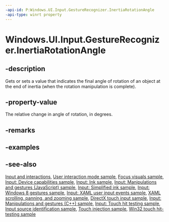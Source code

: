 ```yaml
---
-api-id: P:Windows.UI.Input.GestureRecognizer.InertiaRotationAngle
-api-type: winrt property
---
```


<!-- Property syntax
public float InertiaRotationAngle { get;  set; }
-->

# Windows.UI.Input.GestureRecognizer.InertiaRotationAngle

## -description
Gets or sets a value that indicates the final angle of rotation of an object at the end of inertia (when the rotation manipulation is complete).

## -property-value
The relative change in angle of rotation, in degrees.

## -remarks

## -examples

## -see-also
[Input and interactions](https://docs.microsoft.com/windows/uwp/design/input/), [User interaction mode sample](http://go.microsoft.com/fwlink/p/?LinkID=619894), [Focus visuals sample](http://go.microsoft.com/fwlink/p/?LinkID=619895), [Input: Device capabilities sample](http://go.microsoft.com/fwlink/p/?linkid=231530), [Input: Ink sample](http://go.microsoft.com/fwlink/p/?linkid=231622), [Input: Manipulations and gestures (JavaScript) sample](http://go.microsoft.com/fwlink/p/?linkid=231638), [Input: Simplified ink  sample](http://go.microsoft.com/fwlink/p/?linkid=246570), [Input: Windows 8 gestures sample](http://go.microsoft.com/fwlink/p/?LinkId=264995), [Input: XAML user input events sample](http://go.microsoft.com/fwlink/p/?linkid=226855), [XAML scrolling, panning, and zooming sample](http://go.microsoft.com/fwlink/p/?linkid=251717), [DirectX touch input sample](http://go.microsoft.com/fwlink/p/?LinkID=231627), [Input: Manipulations and gestures (C++) sample](http://go.microsoft.com/fwlink/p/?linkid=231605), [Input: Touch hit testing sample](http://go.microsoft.com/fwlink/p/?linkid=231590), [Input source identification sample](http://go.microsoft.com/fwlink/p/?LinkID=267908), [Touch injection sample](http://go.microsoft.com/fwlink/p/?LinkID=267906), [Win32 touch hit-testing sample](http://go.microsoft.com/fwlink/p/?LinkID=267915)